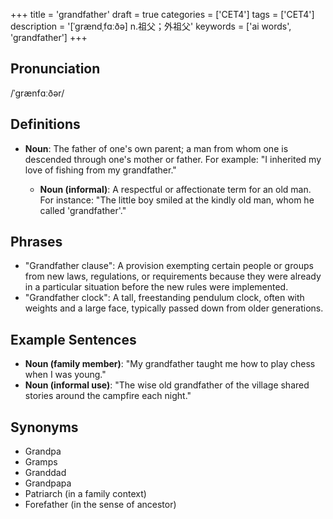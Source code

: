 +++
title = 'grandfather'
draft = true
categories = ['CET4']
tags = ['CET4']
description = '[ˈgrændˌfɑːðə] n.祖父；外祖父'
keywords = ['ai words', 'grandfather']
+++

## Pronunciation
/ˈɡrænfɑːðər/

## Definitions
- **Noun**: The father of one's own parent; a man from whom one is descended through one's mother or father. For example: "I inherited my love of fishing from my grandfather."

  - **Noun (informal)**: A respectful or affectionate term for an old man. For instance: "The little boy smiled at the kindly old man, whom he called 'grandfather'."

## Phrases
- "Grandfather clause": A provision exempting certain people or groups from new laws, regulations, or requirements because they were already in a particular situation before the new rules were implemented.
- "Grandfather clock": A tall, freestanding pendulum clock, often with weights and a large face, typically passed down from older generations.
  
## Example Sentences
- **Noun (family member)**: "My grandfather taught me how to play chess when I was young."
- **Noun (informal use)**: "The wise old grandfather of the village shared stories around the campfire each night."

## Synonyms
- Grandpa
- Gramps
- Granddad
- Grandpapa
- Patriarch (in a family context)
- Forefather (in the sense of ancestor)
